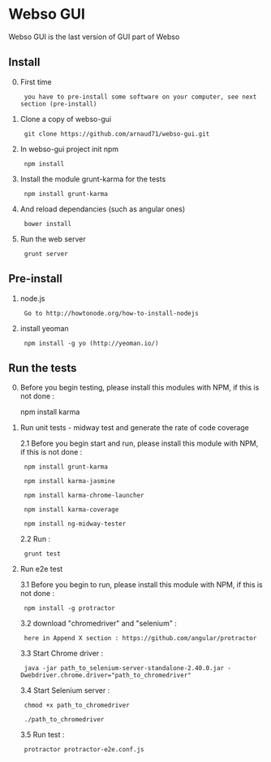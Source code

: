 Webso GUI
==========

Webso GUI is the last version of GUI part of Webso

Install
-------

0. First time

        you have to pre-install some software on your computer, see next section (pre-install)

1. Clone a copy of webso-gui

        git clone https://github.com/arnaud71/webso-gui.git

2. In webso-gui project init npm

        npm install

3. Install the module grunt-karma for the tests

		npm install grunt-karma        

4. And reload dependancies (such as angular ones)

        bower install

5. Run the web server

        grunt server

Pre-install
-----------

1. node.js

        Go to http://howtonode.org/how-to-install-nodejs

2. install yeoman

        npm install -g yo (http://yeoman.io/)


Run the tests 
-------------

0. Before you begin testing, please install this modules with NPM, if this is not done : 

	npm install karma

1. Run unit tests - midway test and generate the rate of code coverage

	2.1 Before you begin start and run, please install this module with NPM, if this is not done : 

		npm install grunt-karma

		npm install karma-jasmine

		npm install karma-chrome-launcher 

		npm install karma-coverage

		npm install ng-midway-tester

	2.2 Run :	

		grunt test

2. Run e2e test

	3.1 Before you begin to run, please install this module with NPM, if this is not done : 
	
		npm install -g protractor

	3.2 download "chromedriver" and "selenium" :
		
		here in Append X section : https://github.com/angular/protractor

	3.3 Start Chrome driver :

		java -jar path_to_selenium-server-standalone-2.40.0.jar -Dwebdriver.chrome.driver="path_to_chromedriver"
		
	3.4 Start Selenium server :

		chmod +x path_to_chromedriver
		
		./path_to_chromedriver

	3.5 Run test :

		protractor protractor-e2e.conf.js
